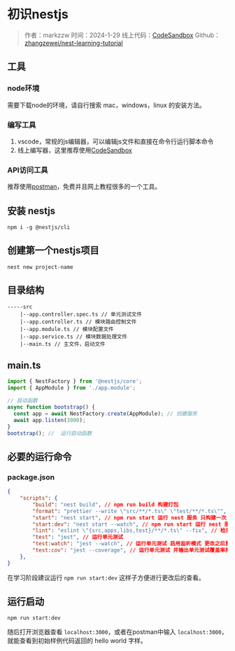# 初识nestjs

> 作者：markzzw 时间：2024-1-29
> 线上代码：[CodeSandbox](https://codesandbox.io/p/github/zhangzewei/nest-learning-tutorial/main)
> Github：[zhangzewei/nest-learning-tutorial](https://github.com/zhangzewei/nest-learning-tutorial)

## 工具
### node环境
需要下载node的环境，请自行搜索 mac，windows，linux 的安装方法。

### 编写工具
1. vscode，常规的js编辑器，可以编辑js文件和直接在命令行运行脚本命令
2. 线上编写器，这里推荐使用[CodeSandbox](https://codesandbox.io/)

### API访问工具
推荐使用[postman](https://www.postman.com/)，免费并且网上教程很多的一个工具。

## 安装 nestjs
```
npm i -g @nestjs/cli
```
## 创建第一个nestjs项目
```
nest new project-name
```
## 目录结构
```
-----src
    |--app.controller.spec.ts // 单元测试文件
    |--app.controller.ts // 模块路由控制文件
    |--app.module.ts // 模块配置文件
    |--app.service.ts // 模块数据处理文件
    |--main.ts // 主文件，启动文件
```
## main.ts
```js
import { NestFactory } from '@nestjs/core';
import { AppModule } from './app.module';

// 启动函数
async function bootstrap() {
  const app = await NestFactory.create(AppModule); // 创建服务
  await app.listen(3000);
}
bootstrap(); //  运行启动函数
```
## 必要的运行命令
### package.json
```json
{
    "scripts": {
        "build": "nest build", // npm run build 构建打包
        "format": "prettier --write \"src/**/*.ts\" \"test/**/*.ts\"", // npm run format 格式化代码
        "start": "nest start", // npm run start 运行 nest 服务 只构建一次
        "start:dev": "nest start --watch", // npm run start 运行 nest 服务 启用监听模式 更改文件重新构建
        "lint": "eslint \"{src,apps,libs,test}/**/*.ts\" --fix", // 检测代码是否合规
        "test": "jest", // 运行单元测试
        "test:watch": "jest --watch", // 运行单元测试 启用监听模式 更改之后重新运行单元测试
        "test:cov": "jest --coverage", // 运行单元测试 并输出单元测试覆盖率报告
    },
}
```

在学习阶段建议运行 `npm run start:dev` 这样子方便进行更改后的查看。

## 运行启动
```
npm run start:dev
```

随后打开浏览器查看 `localhost:3000`，或者在postman中输入 `localhost:3000`，就能查看到初始样例代码返回的 hello world 字样。
